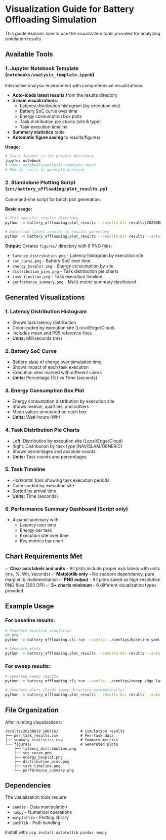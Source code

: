 # Visualization Guide for Battery Offloading Simulation

This guide explains how to use the visualization tools provided for analyzing simulation results.

## Available Tools

### 1. Jupyter Notebook Template (`notebooks/analysis_template.ipynb`)

Interactive analysis environment with comprehensive visualizations:

- **Auto-loads latest results** from the results directory
- **5 main visualizations**:
  - Latency distribution histogram (by execution site)
  - Battery SoC curve over time
  - Energy consumption box plots
  - Task distribution pie charts (site & type)
  - Task execution timeline
- **Summary statistics** table
- **Automatic figure saving** to results/figures/

**Usage:**
```bash
# Start Jupyter in the project directory
jupyter notebook
# Open: notebooks/analysis_template.ipynb
# Run all cells to generate analysis
```

### 2. Standalone Plotting Script (`src/battery_offloading/plot_results.py`)

Command-line script for batch plot generation:

**Basic usage:**
```bash
# Plot specific results directory
python -m battery_offloading.plot_results --results-dir results/20250829_180716

# Auto-find latest results in results directory
python -m battery_offloading.plot_results --results-dir results --auto-find
```

**Output:** Creates `figures/` directory with 6 PNG files:
- `latency_distribution.png` - Latency histogram by execution site
- `soc_curve.png` - Battery SoC over time
- `energy_boxplot.png` - Energy consumption by site
- `distribution_pies.png` - Task distribution pie charts
- `task_timeline.png` - Task execution timeline
- `performance_summary.png` - Multi-metric summary dashboard

## Generated Visualizations

### 1. Latency Distribution Histogram
- Shows task latency distribution
- Color-coded by execution site (Local/Edge/Cloud)
- Includes mean and P95 reference lines
- **Units:** Milliseconds (ms)

### 2. Battery SoC Curve
- Battery state of charge over simulation time
- Shows impact of each task execution
- Execution sites marked with different colors
- **Units:** Percentage (%) vs Time (seconds)

### 3. Energy Consumption Box Plot
- Energy consumption distribution by execution site
- Shows median, quartiles, and outliers
- Mean values annotated on each box
- **Units:** Watt-hours (Wh)

### 4. Task Distribution Pie Charts
- Left: Distribution by execution site (Local/Edge/Cloud)
- Right: Distribution by task type (NAV/SLAM/GENERIC)
- Shows percentages and absolute counts
- **Units:** Task counts and percentages

### 5. Task Timeline
- Horizontal bars showing task execution periods
- Color-coded by execution site
- Sorted by arrival time
- **Units:** Time (seconds)

### 6. Performance Summary Dashboard (Script only)
- 4-panel summary with:
  - Latency over time
  - Energy per task
  - Execution site over time
  - Key metrics bar chart

## Chart Requirements Met

✅ **Clear axis labels and units** - All plots include proper axis labels with units (ms, %, Wh, seconds)
✅ **Matplotlib only** - No seaborn dependency, pure matplotlib implementation
✅ **PNG output** - All plots saved as high-resolution PNG files (300 DPI)
✅ **3+ charts minimum** - 6 different visualization types provided

## Example Usage

### For baseline results:
```bash
# Generate baseline simulation
cd src
python -m battery_offloading.cli run --config ../configs/baseline.yaml --num-tasks 50

# Generate plots
python -m battery_offloading.plot_results --results-dir results --auto-find
```

### For sweep results:
```bash
# Generate sweep results
python -m battery_offloading.cli run --config ../configs/sweep_edge_latency.yaml --num-tasks 20

# Generate plots (finds sweep directory automatically)
python -m battery_offloading.plot_results --results-dir results --auto-find
```

## File Organization

After running visualizations:
```
results/20250829_180716/          # Simulation results
├── per_task_results.csv          # Per-task data
├── summary_statistics.csv        # Summary metrics
└── figures/                      # Generated plots
    ├── latency_distribution.png
    ├── soc_curve.png
    ├── energy_boxplot.png
    ├── distribution_pies.png
    ├── task_timeline.png
    └── performance_summary.png
```

## Dependencies

The visualization tools require:
- `pandas` - Data manipulation
- `numpy` - Numerical operations
- `matplotlib` - Plotting library
- `pathlib` - Path handling

Install with: `pip install matplotlib pandas numpy`